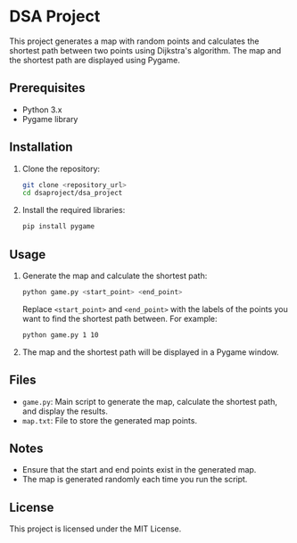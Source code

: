# DSA Project

This project generates a map with random points and calculates the shortest path between two points using Dijkstra's algorithm. The map and the shortest path are displayed using Pygame.

## Prerequisites

- Python 3.x
- Pygame library

## Installation

1. Clone the repository:
    ```sh
    git clone <repository_url>
    cd dsaproject/dsa_project
    ```

2. Install the required libraries:
    ```sh
    pip install pygame
    ```

## Usage

1. Generate the map and calculate the shortest path:
    ```sh
    python game.py <start_point> <end_point>
    ```

    Replace `<start_point>` and `<end_point>` with the labels of the points you want to find the shortest path between. For example:
    ```sh
    python game.py 1 10
    ```

2. The map and the shortest path will be displayed in a Pygame window.

## Files

- `game.py`: Main script to generate the map, calculate the shortest path, and display the results.
- `map.txt`: File to store the generated map points.

## Notes

- Ensure that the start and end points exist in the generated map.
- The map is generated randomly each time you run the script.

## License

This project is licensed under the MIT License.